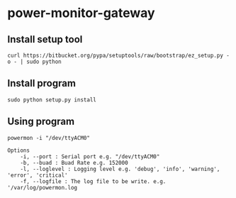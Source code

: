 power-monitor-gateway
=====================

Install setup tool
------------------

    curl https://bitbucket.org/pypa/setuptools/raw/bootstrap/ez_setup.py -o - | sudo python

Install program
----------------

    sudo python setup.py install

Using program
-------------

    powermon -i "/dev/ttyACM0"

    Options
        -i, --port : Serial port e.g. "/dev/ttyACM0"
        -b, --buad : Buad Rate e.g. 152000
        -l, --loglevel : Logging level e.g. 'debug', 'info', 'warning', 'error', 'critical'
        -f, --logfile : The log file to be write. e.g. '/var/log/powermon.log
